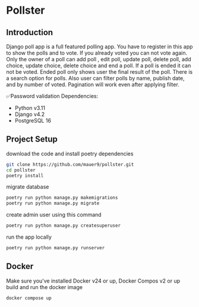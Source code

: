 # Pollster

## Introduction

Django poll app is a full featured polling app. You have to register in this
app to show the polls and to vote. If you already voted you can not vote again.
Only the owner of a poll can add poll , edit poll, update poll, delete poll,
add choice, update choice, delete choice and end a poll. If a poll is ended it
can not be voted. Ended poll only shows user the final result of the poll.
There is a search option for polls. Also user can filter polls by name,
publish date, and by number of voted. Pagination will work even after applying
filter.

✅Password validation
Dependencies:

- Python v3.11
- Django v4.2
- PostgreSQL 16

## Project Setup

download the code and install poetry dependencies

```bash
git clone https://github.com/mauer9/pollster.git
cd pollster
poetry install
```

migrate database

```bash
poetry run python manage.py makemigrations
poetry run python manage.py migrate
```

create admin user using this command

```bash
poetry run python manage.py createsuperuser
```

run the app locally

```bash
poetry run python manage.py runserver
```

## Docker

Make sure you've installed Docker v24 or up, Docker Compos v2 or up
build and run the docker image

```bash
docker compose up
```
